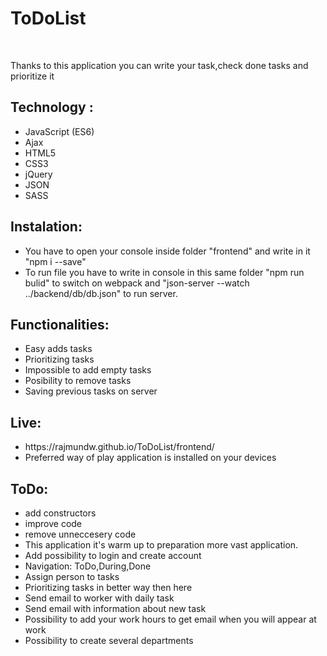 <h1>ToDoList</h1> </br>
<p>Thanks to this application you can write your task,check done tasks and prioritize it</p>
<h2>Technology :</h2>
<ul>
		<li>JavaScript (ES6)</li>
		<li>Ajax</li>
		<li>HTML5</li>
		<li>CSS3</li>
		<li>jQuery</li>
		<li>JSON</li>
		<li>SASS</li>
</ul>

<h2>Instalation:</h2>
<ul>
	<li>You have to open your console inside folder "frontend" and write in it "npm i --save"
		</li>
	<li>To run file you have to write in console in this same folder "npm run bulid" to switch on webpack and "json-server --watch ../backend/db/db.json" to run server.</li>
</ul>

<h2>Functionalities:</h2>
<ul>
	<li>Easy adds tasks</li>
	<li>Prioritizing tasks</li>
	<li>Impossible to add empty tasks</li>
  <li>Posibility to remove tasks</li>
  <li>Saving previous tasks on server</li>  
</ul>

<h2>Live:</h2>
<ul>
	<li>https://rajmundw.github.io/ToDoList/frontend/</li>
	<li>Preferred way of play application is installed on your devices</li>
</ul>


<h2>ToDo:</h2>
<ul>
	<li>add constructors</li>
	<li>improve code</li>
	<li>remove unneccesery code</li>
	<li>This application it's warm up to preparation more vast application.</li>
  <li>Add possibility to login and create account</li>
  <li>Navigation: ToDo,During,Done</li>
  <li>Assign person to tasks</li>
  <li>Prioritizing tasks in better way then here</li>
  <li>Send email to worker with daily task</li>
  <li>Send email with information about new task</li>
  <li>Possibility to add your work hours to get email when you will appear at work</li>
  <li>Possibility to create several departments</li>
</ul>
